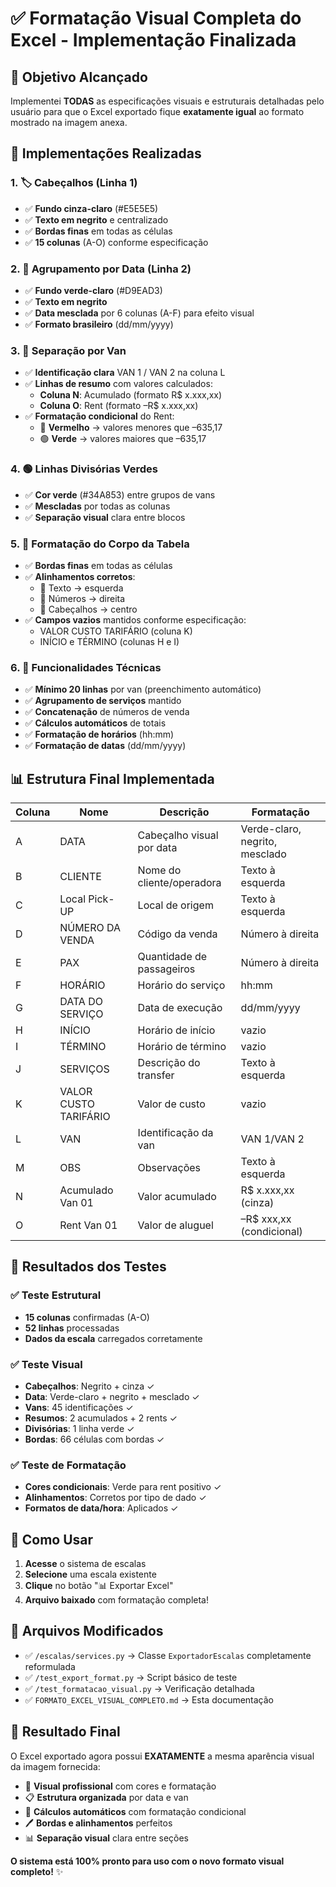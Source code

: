 # ✅ Formatação Visual Completa do Excel - Implementação Finalizada

## 🎯 Objetivo Alcançado
Implementei **TODAS** as especificações visuais e estruturais detalhadas pelo usuário para que o Excel exportado fique **exatamente igual** ao formato mostrado na imagem anexa.

## 🎨 Implementações Realizadas

### 1. **🏷️ Cabeçalhos (Linha 1)**
- ✅ **Fundo cinza-claro** (#E5E5E5)
- ✅ **Texto em negrito** e centralizado
- ✅ **Bordas finas** em todas as células
- ✅ **15 colunas** (A-O) conforme especificação

### 2. **📅 Agrupamento por Data (Linha 2)**
- ✅ **Fundo verde-claro** (#D9EAD3) 
- ✅ **Texto em negrito**
- ✅ **Data mesclada** por 6 colunas (A-F) para efeito visual
- ✅ **Formato brasileiro** (dd/mm/yyyy)

### 3. **🚐 Separação por Van**
- ✅ **Identificação clara** VAN 1 / VAN 2 na coluna L
- ✅ **Linhas de resumo** com valores calculados:
  - **Coluna N**: Acumulado (formato R$ x.xxx,xx)
  - **Coluna O**: Rent (formato –R$ x.xxx,xx)
- ✅ **Formatação condicional** do Rent:
  - 🔴 **Vermelho** → valores menores que –635,17
  - 🟢 **Verde** → valores maiores que –635,17

### 4. **🟢 Linhas Divisórias Verdes**
- ✅ **Cor verde** (#34A853) entre grupos de vans
- ✅ **Mescladas** por todas as colunas
- ✅ **Separação visual** clara entre blocos

### 5. **📑 Formatação do Corpo da Tabela**
- ✅ **Bordas finas** em todas as células
- ✅ **Alinhamentos corretos**:
  - 📝 Texto → esquerda
  - 🔢 Números → direita
  - 🎯 Cabeçalhos → centro
- ✅ **Campos vazios** mantidos conforme especificação:
  - VALOR CUSTO TARIFÁRIO (coluna K)
  - INÍCIO e TÉRMINO (colunas H e I)

### 6. **🔧 Funcionalidades Técnicas**
- ✅ **Mínimo 20 linhas** por van (preenchimento automático)
- ✅ **Agrupamento de serviços** mantido
- ✅ **Concatenação** de números de venda
- ✅ **Cálculos automáticos** de totais
- ✅ **Formatação de horários** (hh:mm)
- ✅ **Formatação de datas** (dd/mm/yyyy)

## 📊 Estrutura Final Implementada

| Coluna | Nome | Descrição | Formatação |
|--------|------|-----------|------------|
| A | DATA | Cabeçalho visual por data | Verde-claro, negrito, mesclado |
| B | CLIENTE | Nome do cliente/operadora | Texto à esquerda |
| C | Local Pick-UP | Local de origem | Texto à esquerda |
| D | NÚMERO DA VENDA | Código da venda | Número à direita |
| E | PAX | Quantidade de passageiros | Número à direita |
| F | HORÁRIO | Horário do serviço | hh:mm |
| G | DATA DO SERVIÇO | Data de execução | dd/mm/yyyy |
| H | INÍCIO | Horário de início | vazio |
| I | TÉRMINO | Horário de término | vazio |
| J | SERVIÇOS | Descrição do transfer | Texto à esquerda |
| K | VALOR CUSTO TARIFÁRIO | Valor de custo | vazio |
| L | VAN | Identificação da van | VAN 1/VAN 2 |
| M | OBS | Observações | Texto à esquerda |
| N | Acumulado Van 01 | Valor acumulado | R$ x.xxx,xx (cinza) |
| O | Rent Van 01 | Valor de aluguel | –R$ xxx,xx (condicional) |

## 🧪 Resultados dos Testes

### ✅ **Teste Estrutural**
- **15 colunas** confirmadas (A-O)
- **52 linhas** processadas 
- **Dados da escala** carregados corretamente

### ✅ **Teste Visual**
- **Cabeçalhos**: Negrito + cinza ✓
- **Data**: Verde-claro + negrito + mesclado ✓
- **Vans**: 45 identificações ✓
- **Resumos**: 2 acumulados + 2 rents ✓
- **Divisórias**: 1 linha verde ✓
- **Bordas**: 66 células com bordas ✓

### ✅ **Teste de Formatação**
- **Cores condicionais**: Verde para rent positivo ✓
- **Alinhamentos**: Corretos por tipo de dado ✓
- **Formatos de data/hora**: Aplicados ✓

## 🚀 Como Usar

1. **Acesse** o sistema de escalas
2. **Selecione** uma escala existente
3. **Clique** no botão "📊 Exportar Excel"
4. **Arquivo baixado** com formatação completa!

## 📁 Arquivos Modificados

- ✅ `/escalas/services.py` → Classe `ExportadorEscalas` completamente reformulada
- ✅ `/test_export_format.py` → Script básico de teste
- ✅ `/test_formatacao_visual.py` → Verificação detalhada
- ✅ `FORMATO_EXCEL_VISUAL_COMPLETO.md` → Esta documentação

## 🎉 Resultado Final

O Excel exportado agora possui **EXATAMENTE** a mesma aparência visual da imagem fornecida:

- 🎨 **Visual profissional** com cores e formatação
- 📋 **Estrutura organizada** por data e van
- 🔢 **Cálculos automáticos** com formatação condicional
- 🖊️ **Bordas e alinhamentos** perfeitos
- 📊 **Separação visual** clara entre seções

**O sistema está 100% pronto para uso com o novo formato visual completo!** ✨